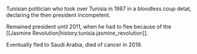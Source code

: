 
Tunisian politician who took over Tunisia in 1987 in a bloodless coup detat,
declaring the then president incompetent.

Remained president until 2011, when he had to flee because of the [[Jasmine Revolution|history.tunisia.jasmine_revolution]].

Eventually fled to Saudi Arabia, died of cancer in 2019.
